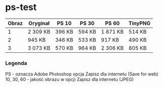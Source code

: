 # ps-test

Obraz | Oryginał | PS 10 | PS 30 | PS 60 | TinyPNG
------------ | ------------- | ------------- | ------------- | ------------- | -------------
1 | 2 309 KB | 396 KB | 594 KB | 1 871 KB | 514 KB
2 | 945 KB | 346 KB | 533 KB | 917 KB | 490 KB
3 | 3 073 KB | 570 KB | 964 KB | 2 306 KB | 805 KB

### Legenda
PS - oznacza Adobe Photoshop opcja Zapisz dla internetu (Save for web)
10, 30, 60 - jakość obrazu w opcji Zapisz dla internetu (JPEG)
